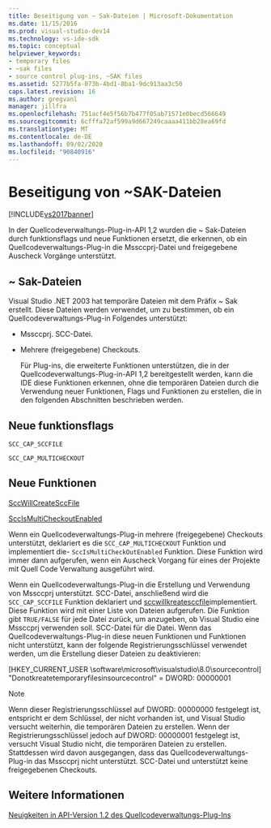 ```yaml
---
title: Beseitigung von ~ Sak-Dateien | Microsoft-Dokumentation
ms.date: 11/15/2016
ms.prod: visual-studio-dev14
ms.technology: vs-ide-sdk
ms.topic: conceptual
helpviewer_keywords:
- temporary files
- ~sak files
- source control plug-ins, ~SAK files
ms.assetid: 5277b5fa-073b-4bd1-8ba1-9dc913aa3c50
caps.latest.revision: 16
ms.author: gregvanl
manager: jillfra
ms.openlocfilehash: 751acf4e5f56b7b477f05ab71571e0becd566649
ms.sourcegitcommit: 6cfffa72af599a9d667249caaaa411bb28ea69fd
ms.translationtype: MT
ms.contentlocale: de-DE
ms.lasthandoff: 09/02/2020
ms.locfileid: "90840916"
---
```

# <a name="elimination-of-sak-files"></a>Beseitigung von ~SAK-Dateien
[!INCLUDE[vs2017banner](../../includes/vs2017banner.md)]

In der Quellcodeverwaltungs-Plug-in-API 1,2 wurden die ~ Sak-Dateien durch funktionsflags und neue Funktionen ersetzt, die erkennen, ob ein Quellcodeverwaltungs-Plug-in die Mssccprj-Datei und freigegebene Auscheck Vorgänge unterstützt.  
  
## <a name="sak-files"></a>~ Sak-Dateien  
 Visual Studio .NET 2003 hat temporäre Dateien mit dem Präfix ~ Sak erstellt. Diese Dateien werden verwendet, um zu bestimmen, ob ein Quellcodeverwaltungs-Plug-in Folgendes unterstützt:  
  
- Mssccprj. SCC-Datei.  
  
- Mehrere (freigegebene) Checkouts.  
  
  Für Plug-ins, die erweiterte Funktionen unterstützen, die in der Quellcodeverwaltungs-Plug-in-API 1,2 bereitgestellt werden, kann die IDE diese Funktionen erkennen, ohne die temporären Dateien durch die Verwendung neuer Funktionen, Flags und Funktionen zu erstellen, die in den folgenden Abschnitten beschrieben werden.  
  
## <a name="new-capability-flags"></a>Neue funktionsflags  
 `SCC_CAP_SCCFILE`  
  
 `SCC_CAP_MULTICHECKOUT`  
  
## <a name="new-functions"></a>Neue Funktionen  
 [SccWillCreateSccFile](../../extensibility/sccwillcreatesccfile-function.md)  
  
 [SccIsMultiCheckoutEnabled](../../extensibility/sccismulticheckoutenabled-function.md)  
  
 Wenn ein Quellcodeverwaltungs-Plug-in mehrere (freigegebene) Checkouts unterstützt, deklariert es die `SCC_CAP_MULTICHECKOUT` Funktion und implementiert die- `SccIsMultiCheckOutEnabled` Funktion. Diese Funktion wird immer dann aufgerufen, wenn ein Auscheck Vorgang für eines der Projekte mit Quell Code Verwaltung ausgeführt wird.  
  
 Wenn ein Quellcodeverwaltungs-Plug-in die Erstellung und Verwendung von Mssccprj unterstützt. SCC-Datei, anschließend wird die `SCC_CAP_SCCFILE` Funktion deklariert und [sccwillkreatesccfile](../../extensibility/sccwillcreatesccfile-function.md)implementiert. Diese Funktion wird mit einer Liste von Dateien aufgerufen. Die Funktion gibt `TRUE/FALSE` für jede Datei zurück, um anzugeben, ob Visual Studio eine Mssccprj verwenden soll. SCC-Datei für die Datei. Wenn das Quellcodeverwaltungs-Plug-in diese neuen Funktionen und Funktionen nicht unterstützt, kann der folgende Registrierungsschlüssel verwendet werden, um die Erstellung dieser Dateien zu deaktivieren:  
  
 [HKEY_CURRENT_USER \software\microsoft\visualstudio\8.0\sourcecontrol] "Donotkreatetemporaryfilesinsourcecontrol" = DWORD: 00000001  
  
> [!NOTE]
> Wenn dieser Registrierungsschlüssel auf DWORD: 00000000 festgelegt ist, entspricht er dem Schlüssel, der nicht vorhanden ist, und Visual Studio versucht weiterhin, die temporären Dateien zu erstellen. Wenn der Registrierungsschlüssel jedoch auf DWORD: 00000001 festgelegt ist, versucht Visual Studio nicht, die temporären Dateien zu erstellen. Stattdessen wird davon ausgegangen, dass das Quellcodeverwaltungs-Plug-in das Mssccprj nicht unterstützt. SCC-Datei und unterstützt keine freigegebenen Checkouts.  
  
## <a name="see-also"></a>Weitere Informationen  
 [Neuigkeiten in API-Version 1.2 des Quellcodeverwaltungs-Plug-Ins](../../extensibility/internals/what-s-new-in-the-source-control-plug-in-api-version-1-2.md)
